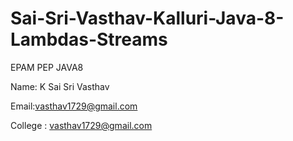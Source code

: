 # Sai-Sri-Vasthav-Kalluri-Java-8-Lambdas-Streams

EPAM PEP JAVA8

Name: K Sai Sri Vasthav 

Email:vasthav1729@gmail.com

College : vasthav1729@gmail.com
